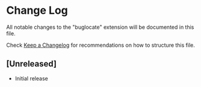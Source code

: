 # Change Log

All notable changes to the "buglocate" extension will be documented in this file.

Check [Keep a Changelog](http://keepachangelog.com/) for recommendations on how to structure this file.

## [Unreleased]

- Initial release